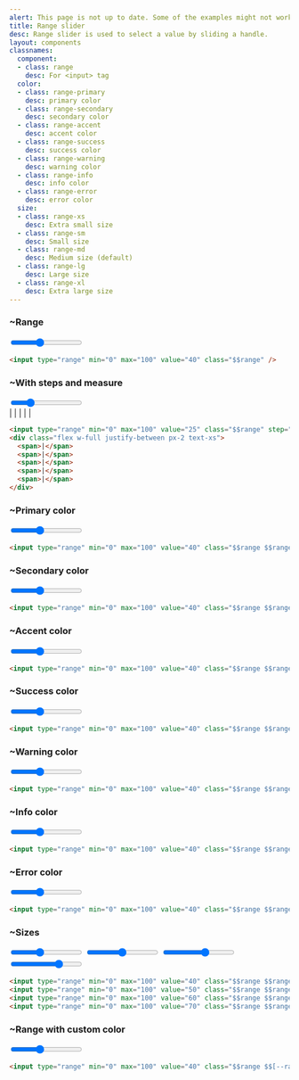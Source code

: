 ```yaml
---
alert: This page is not up to date. Some of the examples might not work as expected.
title: Range slider
desc: Range slider is used to select a value by sliding a handle.
layout: components
classnames:
  component:
  - class: range
    desc: For <input> tag
  color:
  - class: range-primary
    desc: primary color
  - class: range-secondary
    desc: secondary color
  - class: range-accent
    desc: accent color
  - class: range-success
    desc: success color
  - class: range-warning
    desc: warning color
  - class: range-info
    desc: info color
  - class: range-error
    desc: error color
  size:
  - class: range-xs
    desc: Extra small size
  - class: range-sm
    desc: Small size
  - class: range-md
    desc: Medium size (default)
  - class: range-lg
    desc: Large size
  - class: range-xl
    desc: Extra large size
---
```


<script>
  import Component from "$components/Component.svelte"
</script>

### ~Range
<input type="range" min="0" max="100" value="40" class="range max-w-xs" />

```html
<input type="range" min="0" max="100" value="40" class="$$range" />
```


### ~With steps and measure
<div class="w-full max-w-xs">
  <input type="range" min="0" max="100" value="25" class="range max-w-xs" step="25" />
  <div class="w-full flex justify-between text-xs px-2 max-w-xs">
    <span>|</span>
    <span>|</span>
    <span>|</span>
    <span>|</span>
    <span>|</span>
  </div>
</div>

```html
<input type="range" min="0" max="100" value="25" class="$$range" step="25" />
<div class="flex w-full justify-between px-2 text-xs">
  <span>|</span>
  <span>|</span>
  <span>|</span>
  <span>|</span>
  <span>|</span>
</div>
```


### ~Primary color
<input type="range" min="0" max="100" value="40" class="range range-primary max-w-xs" />

```html
<input type="range" min="0" max="100" value="40" class="$$range $$range-primary" />
```


### ~Secondary color
<input type="range" min="0" max="100" value="40" class="range range-secondary max-w-xs" />

```html
<input type="range" min="0" max="100" value="40" class="$$range $$range-secondary" />
```


### ~Accent color
<input type="range" min="0" max="100" value="40" class="range range-accent max-w-xs" />

```html
<input type="range" min="0" max="100" value="40" class="$$range $$range-accent" />
```


### ~Success color
<input type="range" min="0" max="100" value="40" class="range range-success max-w-xs" />

```html
<input type="range" min="0" max="100" value="40" class="$$range $$range-success" />
```


### ~Warning color
<input type="range" min="0" max="100" value="40" class="range range-warning max-w-xs" />

```html
<input type="range" min="0" max="100" value="40" class="$$range $$range-warning" />
```


### ~Info color
<input type="range" min="0" max="100" value="40" class="range range-info max-w-xs" />

```html
<input type="range" min="0" max="100" value="40" class="$$range $$range-info" />
```


### ~Error color
<input type="range" min="0" max="100" value="40" class="range range-error max-w-xs" />

```html
<input type="range" min="0" max="100" value="40" class="$$range $$range-error" />
```


### ~Sizes
<div class="flex flex-col w-full items-center gap-4">
  <input type="range" min="0" max="100" value="40" class="range range-xs max-w-xs" />
  <input type="range" min="0" max="100" value="50" class="range range-sm max-w-xs" />
  <input type="range" min="0" max="100" value="60" class="range range-md max-w-xs" />
  <input type="range" min="0" max="100" value="70" class="range range-lg max-w-xs" />
</div>

```html
<input type="range" min="0" max="100" value="40" class="$$range $$range-xs" />
<input type="range" min="0" max="100" value="50" class="$$range $$range-sm" />
<input type="range" min="0" max="100" value="60" class="$$range $$range-md" />
<input type="range" min="0" max="100" value="70" class="$$range $$range-lg" />
```


### ~Range with custom color
<input type="range" min="0" max="100" value="40" class="range [--range-shdw:yellow] max-w-xs" />

```html
<input type="range" min="0" max="100" value="40" class="$$range $$[--range-shdw:yellow]" />
```

